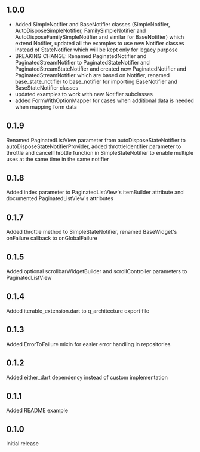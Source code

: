 ## 1.0.0

- Added SimpleNotifier and BaseNotifier classes (SimpleNotifier,
  AutoDisposeSimpleNotifier, FamilySimpleNotifier and
  AutoDisposeFamilySimpleNotifier and similar for BaseNotifier) which extend
  Notifier, updated all the examples to use new Notifier classes instead of
  StateNotifier which will be kept only for legacy purpose
- BREAKING CHANGE: Renamed PaginatedNotifier and PaginatedStreamNotifier to
  PaginatedStateNotifier and PaginatedStreamStateNotifier and created new
  PaginatedNotifier and PaginatedStreamNotifier which are based on Notifier,
  renamed base_state_notifier to base_notifier for importing BaseNotifier and
  BaseStateNotifier classes
- updated examples to work with new Notifier subclasses
- added FormWithOptionMapper for cases when additional data is needed when
  mapping form data

## 0.1.9

Renamed PaginatedListView parameter from autoDisposeStateNotifier to
autoDisposeStateNotifierProvider, added throttleIdentifier parameter to throttle
and cancelThrottle function in SimpleStateNotifier to enable multiple uses at
the same time in the same notifier

## 0.1.8

Added index parameter to PaginatedListView's itemBuilder attribute and
documented PaginatedListView's attributes

## 0.1.7

Added throttle method to SimpleStateNotifier, renamed BaseWidget's onFailure
callback to onGlobalFailure

## 0.1.5

Added optional scrollbarWidgetBuilder and scrollController parameters to
PaginatedListView

## 0.1.4

Added iterable_extension.dart to q_architecture export file

## 0.1.3

Added ErrorToFailure mixin for easier error handling in repositories

## 0.1.2

Added either_dart dependency instead of custom implementation

## 0.1.1

Added README example

## 0.1.0

Initial release
